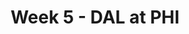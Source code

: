 ---
layout: game
title: Week 5 - DAL at PHI
season: 1999
game_id: 1999_05_DAL_PHI
away_team: DAL
home_team: PHI
---
